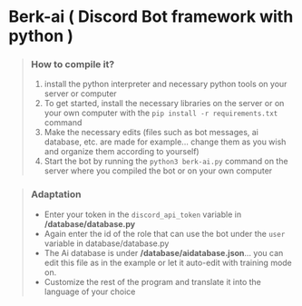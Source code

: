 # Berk-ai ( Discord Bot framework with python )

> ### How to compile it?
> 1) install the python interpreter and necessary python tools on your server or computer
> 2) To get started, install the necessary libraries on the server or on your own computer with the `pip install -r requirements.txt` command
> 3) Make the necessary edits (files such as bot messages, ai database, etc. are made for example... change them as you wish and organize them according to yourself)
> 4) Start the bot by running the `python3 berk-ai.py` command on the server where you compiled the bot or on your own computer

> ### Adaptation
> - Enter your token in the `discord_api_token` variable in **/database/database.py**
> - Again enter the id of the role that can use the bot under the `user` variable in database/database.py
> - The Ai database is under **/database/aidatabase.json**... you can edit this file as in the example or let it auto-edit with training mode on.
> - Customize the rest of the program and translate it into the language of your choice

